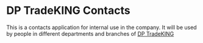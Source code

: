 # DP TradeKING Contacts

This is a contacts application for internal use in the company.
It will be used by people in different departments and branches
of [DP TradeKING](http://dptradeking.com/ "DP TradeKING")